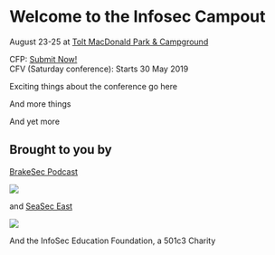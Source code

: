 # Welcome to the Infosec Campout 

August 23-25 at [Tolt MacDonald Park & Campground](https://www.kingcounty.gov/services/parks-recreation/parks/parks-and-natural-lands/popular-parks/toltmacdonald.aspx)

CFP: [Submit Now!](https://drive.google.com/open?id=1T91GV8k-WZEkDXDcQxiW9td6r1NN9R75d8YbAIdLJzs) <br />
CFV (Saturday conference): Starts 30 May 2019


Exciting things about the conference go here


And more things

And yet more

## Brought to you by 

[BrakeSec Podcast](https://www.brakeingsecurity.com/)


![](https://infoseceducationfoundation.github.io/BRAKEING-LOGO-01-small.png)


and [SeaSec East](https://www.meetup.com/SEASec-East)


![](https://infoseceducationfoundation.github.io/SeaSecEast.png)

And the InfoSec Education Foundation, a 501c3 Charity


    
